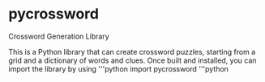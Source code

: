 # pycrossword

Crossword Generation Library

This is a Python library that can create crossword puzzles, starting from a grid and a dictionary of words and clues. Once built and installed, 
you can import the library by using
'''python
import pycrossword
'''python
